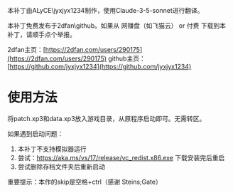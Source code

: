 本补丁由ALyCE\jyxjyx1234制作，使用Claude-3-5-sonnet进行翻译。

本补丁免费发布于2dfan\github。如果从 网赚盘（如飞猫云） or 付费 下载到本补丁，请顺手点个举报。

2dfan主页：[https://2dfan.com/users/290175](https://2dfan.com/users/290175)
github主页：[https://github.com/jyxjyx1234](https://github.com/jyxjyx1234)

# 使用方法

将patch.xp3和data.xp3放入游戏目录，从原程序启动即可。无需转区。

如果遇到启动问题：

1. 本补丁不支持模拟器运行
2. 尝试：https://aka.ms/vs/17/release/vc_redist.x86.exe 下载安装完后重启
3. 尝试删除存档文件夹后重新启动

重要提示：本作的skip是空格+ctrl（感谢 Steins;Gate）
